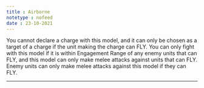 ```yaml
---
title : Airborne
notetype : nofeed
date : 23-10-2021
---
```


You cannot declare a charge with this model, and it can only be chosen as a target of a charge if the unit making the charge can FLY. You can only fight with this model if it is within Engagement Range of any enemy units that can FLY, and this model can only make melee attacks against units that can FLY. Enemy units can only make melee attacks against this model if they can FLY.

---